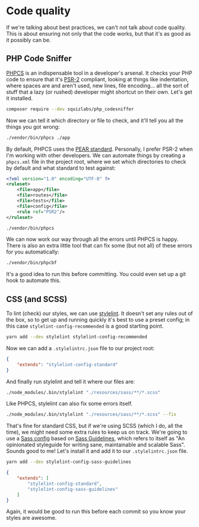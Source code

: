 # Code quality

If we're talking about best practices, we can't not talk about code quality. This is about ensuring not only that the code works, but that it's as good as it possibly can be.

## PHP Code Sniffer

[PHPCS](https://github.com/squizlabs/PHP_CodeSniffer) is an indispensable tool in a developer's arsenal. It checks your PHP code to ensure that it's [PSR-2](https://www.php-fig.org/psr/psr-2/) compliant, looking at things like indentation, where spaces are and aren't used, new lines, file encoding... all the sort of stuff that a lazy (or rushed) developer might shortcut on their own. Let's get it installed.

```bash
composer require --dev squizlabs/php_codesniffer
```

Now we can tell it which directory or file to check, and it'll tell you all the things you got wrong:

```bash
./vendor/bin/phpcs ./app
```

By default, PHPCS uses the [PEAR standard](https://pear.php.net/manual/en/standards.php). Personally, I prefer PSR-2 when I'm working with other developers. We can automate things by creating a `phpcs.xml` file in the project root, where we set which directories to check by default and what standard to test against:

```xml
<?xml version="1.0" encoding="UTF-8" ?>
<ruleset>
    <file>app</file>
    <file>routes</file>
    <file>tests</file>
    <file>config</file>
    <rule ref="PSR2"/>
</ruleset>
```

```bash
./vendor/bin/phpcs
```

We can now work our way through all the errors until PHPCS is happy. There is also an extra little tool that can fix some (but not all) of these errors for you automatically:

```bash
./vendor/bin/phpcbf
```

It's a good idea to run this before committing. You could even set up a git hook to automate this.

## CSS (and SCSS)

To lint (check) our styles, we can use [stylelint](https://stylelint.io/). It doesn't set any rules out of the box, so to get up and running quickly it's best to use a preset config; in this case `stylelint-config-recommended` is a good starting point.

```bash
yarn add --dev stylelint stylelint-config-recommended
```

Now we can add a `.stylelintrc.json` file to our project root:

```json
{
    "extends": "stylelint-config-standard"
}
```

And finally run stylelint and tell it where our files are:

```bash
./node_modules/.bin/stylelint "./resources/sass/**/*.scss"
```

Like PHPCS, stylelint can also fix some errors itself.

```bash
./node_modules/.bin/stylelint "./resources/sass/**/*.scss" --fix
```

That's fine for standard CSS, but if we're using SCSS (which I do, all the time), we might need some extra rules to keep us on track. We're going to use a [Sass config](https://github.com/bjankord/stylelint-config-sass-guidelines) based on [Sass Guidelines](https://sass-guidelin.es), which refers to itself as "An opinionated styleguide for writing sane, maintainable and scalable Sass". Sounds good to me! Let's install it and add it to our `.stylelintrc.json` file.

```bash
yarn add --dev stylelint-config-sass-guidelines
```

```json
{
    "extends": [
        "stylelint-config-standard",
        "stylelint-config-sass-guidelines"
    ]
}
```

Again, it would be good to run this before each commit so you know your styles are awesome.
